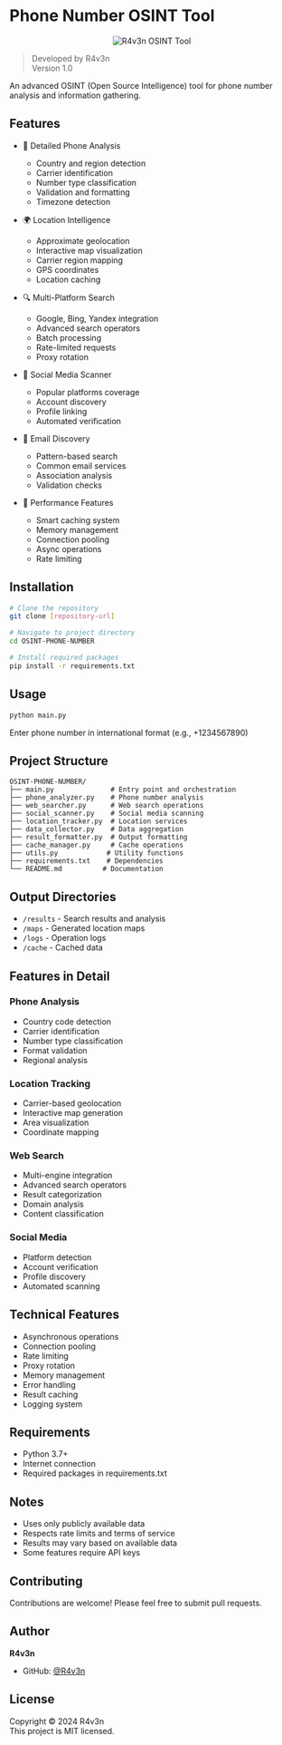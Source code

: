 # Phone Number OSINT Tool

<p align="center">
  <img src="banner.png" alt="R4v3n OSINT Tool"/>
</p>

> Developed by R4v3n  
> Version 1.0

An advanced OSINT (Open Source Intelligence) tool for phone number analysis and information gathering.

## Features

- 📱 Detailed Phone Analysis
  - Country and region detection
  - Carrier identification
  - Number type classification
  - Validation and formatting
  - Timezone detection

- 🌍 Location Intelligence
  - Approximate geolocation
  - Interactive map visualization
  - Carrier region mapping
  - GPS coordinates
  - Location caching

- 🔍 Multi-Platform Search
  - Google, Bing, Yandex integration
  - Advanced search operators
  - Batch processing
  - Rate-limited requests
  - Proxy rotation

- 👥 Social Media Scanner
  - Popular platforms coverage
  - Account discovery
  - Profile linking
  - Automated verification

- 📧 Email Discovery
  - Pattern-based search
  - Common email services
  - Association analysis
  - Validation checks

- 💾 Performance Features
  - Smart caching system
  - Memory management
  - Connection pooling
  - Async operations
  - Rate limiting

## Installation

```bash
# Clone the repository
git clone [repository-url]

# Navigate to project directory
cd OSINT-PHONE-NUMBER

# Install required packages
pip install -r requirements.txt
```

## Usage

```bash
python main.py
```

Enter phone number in international format (e.g., +1234567890)

## Project Structure

```
OSINT-PHONE-NUMBER/
├── main.py              # Entry point and orchestration
├── phone_analyzer.py    # Phone number analysis
├── web_searcher.py      # Web search operations
├── social_scanner.py    # Social media scanning
├── location_tracker.py  # Location services
├── data_collector.py    # Data aggregation
├── result_formatter.py  # Output formatting
├── cache_manager.py     # Cache operations
├── utils.py            # Utility functions
├── requirements.txt    # Dependencies
└── README.md          # Documentation
```

## Output Directories

- `/results` - Search results and analysis
- `/maps` - Generated location maps
- `/logs` - Operation logs
- `/cache` - Cached data

## Features in Detail

### Phone Analysis
- Country code detection
- Carrier identification
- Number type classification
- Format validation
- Regional analysis

### Location Tracking
- Carrier-based geolocation
- Interactive map generation
- Area visualization
- Coordinate mapping

### Web Search
- Multi-engine integration
- Advanced search operators
- Result categorization
- Domain analysis
- Content classification

### Social Media
- Platform detection
- Account verification
- Profile discovery
- Automated scanning

## Technical Features

- Asynchronous operations
- Connection pooling
- Rate limiting
- Proxy rotation
- Memory management
- Error handling
- Result caching
- Logging system

## Requirements

- Python 3.7+
- Internet connection
- Required packages in requirements.txt

## Notes

- Uses only publicly available data
- Respects rate limits and terms of service
- Results may vary based on available data
- Some features require API keys

## Contributing

Contributions are welcome! Please feel free to submit pull requests.

## Author

**R4v3n**
- GitHub: [@R4v3n](https://github.com/R4v3n)

## License

Copyright © 2024 R4v3n  
This project is MIT licensed.

